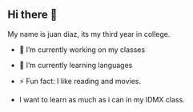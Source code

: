 ## Hi there 👋

 My name is juan diaz, its my third year in college.



- 🔭 I’m currently working on my classes
- 🌱 I’m currently learning languages

- ⚡ Fun fact: I like reading and movies.

- I want to learn as much as i can in my IDMX class. 
